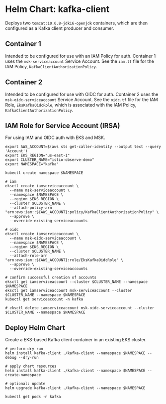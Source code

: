 # Helm Chart: kafka-client

Deploys two `tomcat:10.0.8-jdk16-openjdk` containers, which are then configured as a Kafka client producer and consumer.

## Container 1

Intended to be configured for use with an IAM Policy for auth. Container 1 uses the `msk-serviceaccount` Service Account. See the `iam.tf` file for the IAM Policy, `KafkaClientAuthorizationPolicy`.

## Container 2

Intended to be configured for use with OIDC for auth. Container 2 uses the `msk-oidc-serviceaccount` Service Account. See the `oidc.tf` file for the IAM Role, `EksKafkaOidcRole`, which is associated with the IAM Policy, `KafkaClientAuthorizationPolicy`.

## IAM Role for Service Account (IRSA)

For using IAM and OIDC auth with EKS and MSK.

```shell
export AWS_ACCOUNT=$(aws sts get-caller-identity --output text --query 'Account')
export EKS_REGION="us-east-1"
export CLUSTER_NAME="istio-observe-demo"
export NAMESPACE="kafka"

kubectl create namespace $NAMESPACE

# iam
eksctl create iamserviceaccount \
  --name msk-serviceaccount \
  --namespace $NAMESPACE \
  --region $EKS_REGION \
  --cluster $CLUSTER_NAME \
  --attach-policy-arn "arn:aws:iam::${AWS_ACCOUNT}:policy/KafkaClientAuthorizationPolicy" \
  --approve \
  --override-existing-serviceaccounts

# oidc
eksctl create iamserviceaccount \
  --name msk-oidc-serviceaccount \
  --namespace $NAMESPACE \
  --region $EKS_REGION \
  --cluster $CLUSTER_NAME \
  --attach-role-arn "arn:aws:iam::${AWS_ACCOUNT}:role/EksKafkaOidcRole" \
  --approve \
  --override-existing-serviceaccounts

# confirm successful creation of accounts
eksctl get iamserviceaccount --cluster $CLUSTER_NAME --namespace $NAMESPACE
eksctl get iamserviceaccount msk-serviceaccount --cluster $CLUSTER_NAME --namespace $NAMESPACE
kubectl get serviceaccount -n kafka

# eksctl delete iamserviceaccount msk-oidc-serviceaccount --cluster $CLUSTER_NAME --namespace $NAMESPACE
```

## Deploy Helm Chart

Create a EKS-based Kafka client container in an existing EKS cluster.

```shell
# perform dry run
helm install kafka-client ./kafka-client --namespace $NAMESPACE --debug --dry-run

# apply chart resources
helm install kafka-client ./kafka-client --namespace $NAMESPACE --create-namespace

# optional: update
helm upgrade kafka-client ./kafka-client --namespace $NAMESPACE

kubectl get pods -n kafka
```